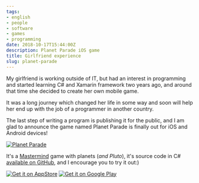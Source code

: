```yaml
---
tags:
- english
- people
- software
- games
- programming
date: 2018-10-17T15:44:00Z
description: Planet Parade iOS game
title: Girlfriend experience
slug: planet-parade
---
```

My girlfriend is working outside of IT, but had an interest in programming and started learning C# and Xamarin framework two years ago, and around that time she decided to create her own mobile game.

It was a long journey which changed her life in some way and soon will help her end up with the job of a programmer in another country.

The last step of writing a program is publishing it for the public, and I am glad to announce the game named Planet Parade is finally out for iOS and Android devices!

[![Planet Parade](/images/posts/planet_parade.jpg#center)](https://itunes.apple.com/app/planet-parade/id1438973148?mt=8)

It's a [Mastermind](https://en.wikipedia.org/wiki/Mastermind_(board_game)) game with planets (*and Pluto*), it's source code in C# [available on GitHub](https://github.com/Ksinia/PlanetParade), and I encourage you to try it out:)

[![Get it on AppStore](/images/posts/appstore-lrg.svg)](https://itunes.apple.com/app/planet-parade/id1438973148?mt=8)
[![Get it on Google Play](/images/posts/en_generic_rgb_wo_45.png)](https://play.google.com/store/apps/details?id=net.ksinia.planetparade)
<!--more-->
